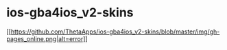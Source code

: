 # ios-gba4ios_v2-skins

[[https://github.com/ThetaApps/ios-gba4ios_v2-skins/blob/master/img/gh-pages_online.png|alt=error]]
